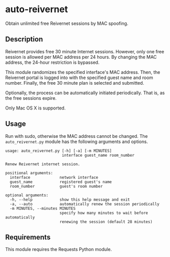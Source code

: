 # auto-reivernet

Obtain unlimited free Reivernet sessions by MAC spoofing.

## Description

Reivernet provides free 30 minute Internet sessions. However, only one free
session is allowed per MAC address per 24 hours. By changing the MAC address,
the 24-hour restriction is bypassed.

This module randomizes the specified interface's MAC address. Then, the
Reivernet portal is logged into with the specified guest name and room
number. Finally, the free 30 minute plan is selected and submitted.

Optionally, the process can be automatically initiated periodically. That is,
as the free sessions expire.

Only Mac OS X is supported.

## Usage

Run with sudo, otherwise the MAC address cannot be changed.
The `auto_reivernet.py` module has the following arguments and options.

    usage: auto_reivernet.py [-h] [-a] [-m MINUTES]
                             interface guest_name room_number

    Renew Reivernet internet session.

    positional arguments:
      interface             network interface
      guest_name            registered guest's name
      room_number           guest's room number

    optional arguments:
      -h, --help            show this help message and exit
      -a, --auto            automatically renew the session periodically
      -m MINUTES, --minutes MINUTES
                            specify how many minutes to wait before automatically
                            renewing the session (default 28 minutes)

## Requirements

This module requires the Requests Python module.


